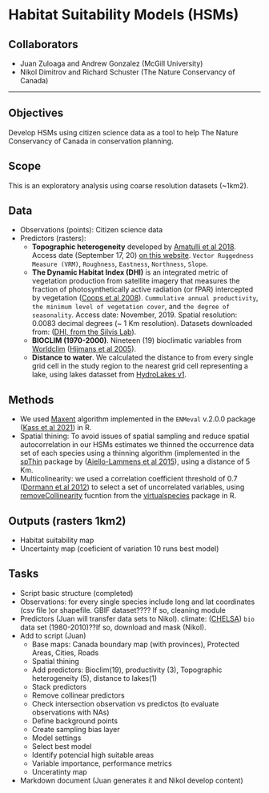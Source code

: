 # Habitat Suitability Models (HSMs)
## Collaborators
- Juan Zuloaga and Andrew Gonzalez (McGill University)
- Nikol Dimitrov and Richard Schuster (The Nature Conservancy of Canada)
-----
## Objectives
Develop HSMs using citizen science data as a tool to help The Nature Conservancy of Canada in conservation planning.

## Scope
This is an exploratory analysis using coarse resolution datasets (~1km2).  

## Data
- Observations (points): Citizen science data
- Predictors (rasters):
  - **Topographic heterogeneity** developed by <a href="https://www.nature.com/articles/sdata201840" target="_blank">Amatulli et al 2018</a>. Access date (September 17, 20)  <a href="http://www.earthenv.org/topography" target="_blank">on this website</a>. `Vector Ruggedness Measure (VRM)`, `Roughness`, `Eastness`, `Northness`, `Slope`.
  - **The Dynamic Habitat Index (DHI)** is an integrated metric of vegetation production from satellite imagery that measures the fraction of photosynthetically active radiation (or fPAR) intercepted by vegetation (<a href="https://www.sciencedirect.com/science/article/pii/S1470160X08000071?casa_token=r7JKpy2f-ocAAAAA:MxkcwYeyPJx-n8_i4efA3gqAWuXOcebBwILc_faNT1oP2otQFxFiF_Zvzcq9As0n0wTBnW2ATA#bib53" target="_blank">Coops et al 2008</a>). `Cummulative annual productivity`, `the minimum level of vegetation cover`, and `the degree of seasonality`. Access date: November, 2019. Spatial resolution: 0.0083 decimal degrees (~ 1 Km resolution). Datasets downloaded from: (<a href="http://silvis.forest.wisc.edu/data/dhis/" target="_blank">DHI, from the Silvis Lab</a>).
  - **BIOCLIM (1970-2000)**. Nineteen (19) bioclimatic variables from <a href="https://www.worldclim.org/data/worldclim21.html" target="_blank">Worldclim</a> (<a href="https://rmets.onlinelibrary.wiley.com/doi/abs/10.1002/joc.1276" target="_blank">Hijmans et al 2005</a>). 
  - **Distance to water**. We calculated the distance to from every single grid cell in the study region to the nearest grid cell representing a lake, using lakes datasset from <a href="https://hydrosheds.org/page/hydrolakes" target="_blank">HydroLakes v1</a>.

## Methods
- We used <a href="https://www.sciencedirect.com/science/article/pii/S030438000500267X" target="_blank">Maxent</a>  algorithm implemented in the `ENMeval` v.2.0.0 package (<a href="https://besjournals.onlinelibrary.wiley.com/doi/full/10.1111/2041-210X.13628?campaign=woletoc" target="_blank">Kass et al 2021</a>) in R.
- Spatial thining: To avoid issues of spatial sampling and reduce spatial autocorrelation in our HSMs estimates we thinned the occurrence data set of each species using a thinning algorithm (implemented in the <a href="https://cran.r-project.org/web/packages/spThin/index.html" target="_blank">spThin</a> package by (<a href="https://onlinelibrary.wiley.com/doi/full/10.1111/ecog.01132" target="_blank">Aiello-Lammens et al 2015</a>), using a distance of 5 Km.
- Multicolinearity: we used a correlation coefficient threshold of 0.7 (<a href="https://onlinelibrary.wiley.com/doi/full/10.1111/j.1600-0587.2012.07348.x">Dormann et al 2012</a>) to select a set of uncorrelated variables, using <a href="http://127.0.0.1:19644/library/virtualspecies/html/removeCollinearity.html" target="_blank">removeCollinearity</a> fucntion from the <a href="https://onlinelibrary.wiley.com/doi/full/10.1111/ecog.01388" target="_blank">virtualspecies</a> package in R.

## Outputs (rasters 1km2)
- Habitat suitability map 
- Uncertainty map (coeficient of variation 10 runs best model)

## Tasks
- Script basic structure (completed)
- Observations: for every single species include long and lat coordinates (csv file )or shapefile. GBIF dataset???? If so, cleaning module 
- Predictors (Juan will transfer data sets to Nikol).   climate:  (<a href="https://chelsa-climate.org/" target="_blank">CHELSA</a>) `bio` data set (1980-2010)??If so, download and mask (Nikol).
- Add to script (Juan)
  - Base maps: Canada boundary map (with provinces), Protected Areas,  Cities, Roads
  - Spatial thining
  - Add predictors: Bioclim(19), productivity (3), Topographic heterogeneity (5), distance to lakes(1)
  - Stack predictors
  - Remove collinear predictors
  - Check intersection observation vs predictos (to evaluate observations with NAs)
  - Define background points
  - Create sampling bias layer
  - Model settings
  - Select best model
  - Identify potencial high suitable areas
  - Variable importance, performance metrics
  - Unceratinty map
- Markdown document (Juan generates it and Nikol develop content)
  
 
